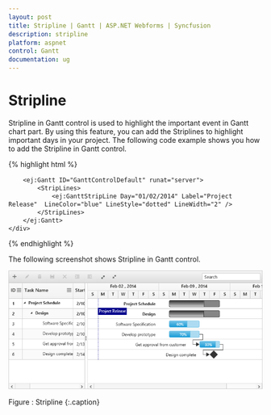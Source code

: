 ```yaml
---
layout: post
title: Stripline | Gantt | ASP.NET Webforms | Syncfusion
description: stripline
platform: aspnet
control: Gantt
documentation: ug
---
```


# Stripline

Stripline in Gantt control is used to highlight the important event in Gantt chart part. By using this feature, you can add the Striplines to highlight important days in your project. The following code example shows you how to add the Stripline in Gantt control.

{% highlight html %}

<div style="width:100%;height:100%;overflow:visible;">                  

        <ej:Gantt ID="GanttControlDefault" runat="server">
            <StripLines>
                <ej:GanttStripLine Day="01/02/2014" Label="Project Release"  LineColor="blue" LineStyle="dotted" LineWidth="2" />
            </StripLines>
        </ej:Gantt>        
    </div>   

{% endhighlight %}

The following screenshot shows Stripline in Gantt control.

![](Stripline_images/Stripline_img1.png) 

Figure : Stripline
{:.caption}


